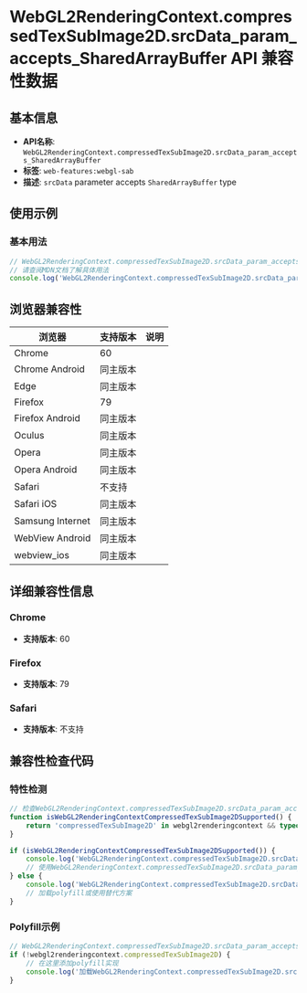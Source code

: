 # WebGL2RenderingContext.compressedTexSubImage2D.srcData_param_accepts_SharedArrayBuffer API 兼容性数据

## 基本信息

- **API名称**: `WebGL2RenderingContext.compressedTexSubImage2D.srcData_param_accepts_SharedArrayBuffer`
- **标签**: `web-features:webgl-sab`
- **描述**: `srcData` parameter accepts `SharedArrayBuffer` type

## 使用示例

### 基本用法

```javascript
// WebGL2RenderingContext.compressedTexSubImage2D.srcData_param_accepts_SharedArrayBuffer 使用示例
// 请查阅MDN文档了解具体用法
console.log('WebGL2RenderingContext.compressedTexSubImage2D.srcData_param_accepts_SharedArrayBuffer API');
```

## 浏览器兼容性

| 浏览器 | 支持版本 | 说明 |
|--------|----------|------|
| Chrome | 60 |  |
| Chrome Android | 同主版本 |  |
| Edge | 同主版本 |  |
| Firefox | 79 |  |
| Firefox Android | 同主版本 |  |
| Oculus | 同主版本 |  |
| Opera | 同主版本 |  |
| Opera Android | 同主版本 |  |
| Safari | 不支持 |  |
| Safari iOS | 同主版本 |  |
| Samsung Internet | 同主版本 |  |
| WebView Android | 同主版本 |  |
| webview_ios | 同主版本 |  |

## 详细兼容性信息

### Chrome

- **支持版本**: 60

### Firefox

- **支持版本**: 79

### Safari

- **支持版本**: 不支持

## 兼容性检查代码

### 特性检测

```javascript
// 检查WebGL2RenderingContext.compressedTexSubImage2D.srcData_param_accepts_SharedArrayBuffer是否支持
function isWebGL2RenderingContextCompressedTexSubImage2DSupported() {
    return 'compressedTexSubImage2D' in webgl2renderingcontext && typeof webgl2renderingcontext.compressedTexSubImage2D === 'function';
}

if (isWebGL2RenderingContextCompressedTexSubImage2DSupported()) {
    console.log('WebGL2RenderingContext.compressedTexSubImage2D.srcData_param_accepts_SharedArrayBuffer 支持');
    // 使用WebGL2RenderingContext.compressedTexSubImage2D.srcData_param_accepts_SharedArrayBuffer
} else {
    console.log('WebGL2RenderingContext.compressedTexSubImage2D.srcData_param_accepts_SharedArrayBuffer 不支持，需要polyfill');
    // 加载polyfill或使用替代方案
}
```

### Polyfill示例

```javascript
// WebGL2RenderingContext.compressedTexSubImage2D.srcData_param_accepts_SharedArrayBuffer polyfill
if (!webgl2renderingcontext.compressedTexSubImage2D) {
    // 在这里添加polyfill实现
    console.log('加载WebGL2RenderingContext.compressedTexSubImage2D.srcData_param_accepts_SharedArrayBuffer polyfill');
}
```

